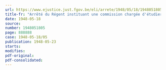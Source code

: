 ```yaml
---
url: https://www.ejustice.just.fgov.be/eli/arrete/1948/05/18/1948051805/justel
title-fr: "Arrêté du Régent instituant une commission chargée d'étudier les modalités de fonctionnement du contrôle de l'Etat étendu à toutes les branches d'assurances et à la réassurance"
date: 1948-05-18
source:
number: 1948051805
page: 888888
case: 1948-05-18/05
publication: 1948-05-23
starts:
modifies:
pdf-original:
pdf-consolidated:
---
```



